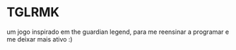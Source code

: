 # TGLRMK
um jogo inspirado em the guardian legend, para me reensinar a programar e me deixar mais ativo :)
